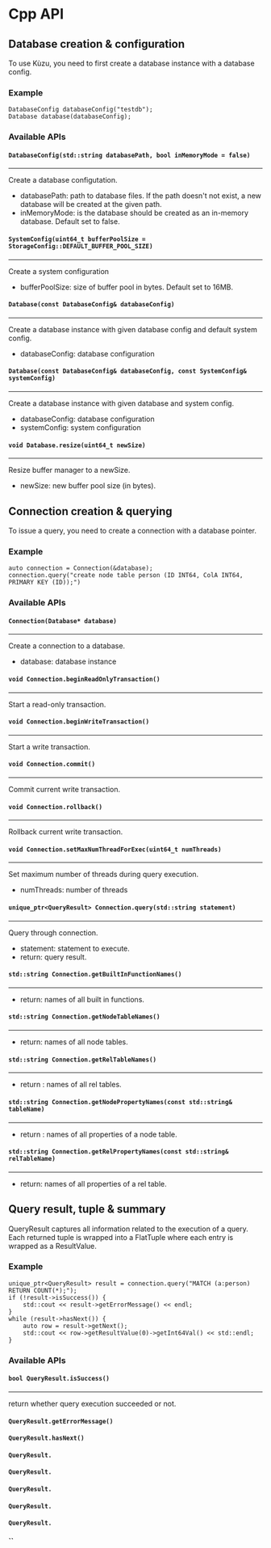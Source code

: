 # Cpp API

## Database creation & configuration

To use Kùzu, you need to first create a database instance with a database config. 

### Example
```
DatabaseConfig databaseConfig("testdb");
Database database(databaseConfig);
```

### Available APIs

#### `DatabaseConfig(std::string databasePath, bool inMemoryMode = false)`
---
Create a database configutation.
- databasePath: path to database files. If the path doesn't not exist, a new database will be created at the given path.
- inMemoryMode: is the database should be created as an in-memory database. Default set to false.

#### `SystemConfig(uint64_t bufferPoolSize = StorageConfig::DEFAULT_BUFFER_POOL_SIZE)`
---
Create a system configuration
- bufferPoolSize: size of buffer pool in bytes. Default set to 16MB.

#### `Database(const DatabaseConfig& databaseConfig)`
---
Create a database instance with given database config and default system config.
- databaseConfig: database configuration
 
#### `Database(const DatabaseConfig& databaseConfig, const SystemConfig& systemConfig)`
---
Create a database instance with given database and system config.
- databaseConfig: database configuration
- systemConfig: system configuration

#### `void Database.resize(uint64_t newSize)`
---
Resize buffer manager to a newSize.
- newSize: new buffer pool size (in bytes).

## Connection creation & querying

To issue a query, you need to create a connection with a database pointer.

### Example
```
auto connection = Connection(&database);
connection.query("create node table person (ID INT64, ColA INT64, PRIMARY KEY (ID));")
```

### Available APIs

#### `Connection(Database* database)`
---
Create a connection to a database.
- database: database instance

#### `void Connection.beginReadOnlyTransaction()`
---
Start a read-only transaction.
#### `void Connection.beginWriteTransaction()`
---
Start a write transaction.
#### `void Connection.commit()`
---
Commit current write transaction.
#### `void Connection.rollback()`
---
Rollback current write transaction.
#### `void Connection.setMaxNumThreadForExec(uint64_t numThreads)`
---
Set maximum number of threads during query execution.
- numThreads: number of threads 

#### `unique_ptr<QueryResult> Connection.query(std::string statement)`
---
Query through connection.
- statement: statement to execute.
- return: query result.
#### `std::string Connection.getBuiltInFunctionNames()`
---
- return: names of all built in functions.
#### `std::string Connection.getNodeTableNames()`
---
- return: names of all node tables.
#### `std::string Connection.getRelTableNames()`
---
- return : names of all rel tables.
#### `std::string Connection.getNodePropertyNames(const std::string& tableName)`
---
- return : names of all properties of a node table.
#### `std::string Connection.getRelPropertyNames(const std::string& relTableName)`
---
- return: names of all properties of a rel table.

## Query result, tuple & summary
QueryResult captures all information related to the execution of a query. Each returned tuple is wrapped into a FlatTuple where each entry is wrapped as a ResultValue.

### Example
```
unique_ptr<QueryResult> result = connection.query("MATCH (a:person) RETURN COUNT(*);");
if (!result->isSuccess()) {
    std::cout << result->getErrorMessage() << endl;
}
while (result->hasNext()) {
    auto row = result->getNext();
    std::cout << row->getResultValue(0)->getInt64Val() << std::endl;
}
```

### Available APIs

#### `bool QueryResult.isSuccess()`
---
return whether query execution succeeded or not.
#### `QueryResult.getErrorMessage()`
#### `QueryResult.hasNext()`
#### `QueryResult.`
#### `QueryResult.`
#### `QueryResult.`
#### `QueryResult.`
#### `QueryResult.`
#### ``

